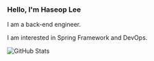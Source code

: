 ### Hello, I'm Haseop Lee

I am a back-end engineer.

I am interested in Spring Framework and DevOps.

<img decoding="async" align="center" alt="GitHub Stats" src="https://github-readme-stats-haservi.vercel.app/api?username=haservi&count_private=true&show_icons=true&theme=dark" />
